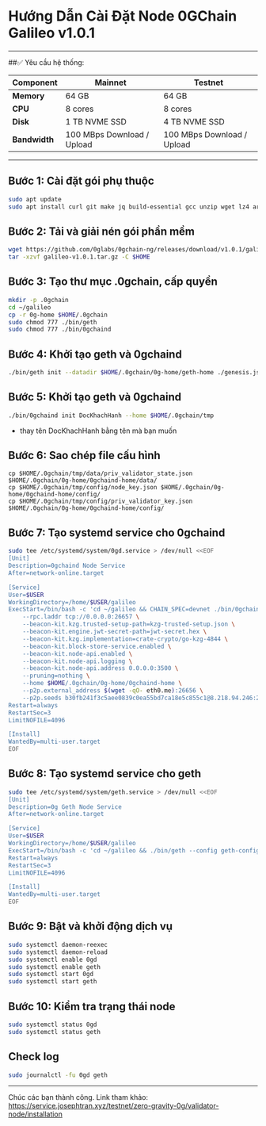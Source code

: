 # Hướng Dẫn Cài Đặt Node 0GChain Galileo v1.0.1
---
##✅ Yêu cầu hệ thống:

| Component      | Mainnet                     | Testnet                    |
|----------------|-----------------------------|----------------------------|
| **Memory**     | 64 GB                       | 64 GB                      |
| **CPU**        | 8 cores                     | 8 cores                    |
| **Disk**       | 1 TB NVME SSD               | 4 TB NVME SSD              |
| **Bandwidth**  | 100 MBps Download / Upload  | 100 MBps Download / Upload |

---
## Bước 1: Cài đặt gói phụ thuộc
```bash
sudo apt update
sudo apt install curl git make jq build-essential gcc unzip wget lz4 aria2 -y
```
## Bước 2: Tải và giải nén gói phần mềm
```bash
wget https://github.com/0glabs/0gchain-ng/releases/download/v1.0.1/galileo-v1.0.1.tar.gz
tar -xzvf galileo-v1.0.1.tar.gz -C $HOME
```
## Bước 3: Tạo thư mục .0gchain, cấp quyền
```bash
mkdir -p .0gchain
cd ~/galileo
cp -r 0g-home $HOME/.0gchain
sudo chmod 777 ./bin/geth
sudo chmod 777 ./bin/0gchaind
```
## Bước 4: Khởi tạo geth và 0gchaind
```bash
./bin/geth init --datadir $HOME/.0gchain/0g-home/geth-home ./genesis.json
```
## Bước 5: Khởi tạo geth và 0gchaind
```bash
./bin/0gchaind init DocKhachHanh --home $HOME/.0gchain/tmp
```
- thay tên DocKhachHanh bằng tên mà bạn muốn
## Bước 6: Sao chép file cấu hình
```
cp $HOME/.0gchain/tmp/data/priv_validator_state.json $HOME/.0gchain/0g-home/0gchaind-home/data/
cp $HOME/.0gchain/tmp/config/node_key.json $HOME/.0gchain/0g-home/0gchaind-home/config/
cp $HOME/.0gchain/tmp/config/priv_validator_key.json $HOME/.0gchain/0g-home/0gchaind-home/config/
```
## Bước 7: Tạo systemd service cho 0gchaind
```bash
sudo tee /etc/systemd/system/0gd.service > /dev/null <<EOF
[Unit]
Description=0gchaind Node Service
After=network-online.target

[Service]
User=$USER
WorkingDirectory=/home/$USER/galileo
ExecStart=/bin/bash -c 'cd ~/galileo && CHAIN_SPEC=devnet ./bin/0gchaind start \
    --rpc.laddr tcp://0.0.0.0:26657 \
    --beacon-kit.kzg.trusted-setup-path=kzg-trusted-setup.json \
    --beacon-kit.engine.jwt-secret-path=jwt-secret.hex \
    --beacon-kit.kzg.implementation=crate-crypto/go-kzg-4844 \
    --beacon-kit.block-store-service.enabled \
    --beacon-kit.node-api.enabled \
    --beacon-kit.node-api.logging \
    --beacon-kit.node-api.address 0.0.0.0:3500 \
    --pruning=nothing \
    --home $HOME/.0gchain/0g-home/0gchaind-home \
    --p2p.external_address $(wget -qO- eth0.me):26656 \
    --p2p.seeds b30fb241f3c5aee0839c0ea55bd7ca18e5c855c1@8.218.94.246:26656'
Restart=always
RestartSec=3
LimitNOFILE=4096

[Install]
WantedBy=multi-user.target
EOF
```
## Bước 8: Tạo systemd service cho geth
```bash
sudo tee /etc/systemd/system/geth.service > /dev/null <<EOF
[Unit]
Description=0g Geth Node Service
After=network-online.target

[Service]
User=$USER
WorkingDirectory=/home/$USER/galileo
ExecStart=/bin/bash -c 'cd ~/galileo && ./bin/geth --config geth-config.toml --datadir $HOME/.0gchain/0g-home/geth-home --networkid 80087'
Restart=always
RestartSec=3
LimitNOFILE=4096

[Install]
WantedBy=multi-user.target
EOF
```
## Bước 9: Bật và khởi động dịch vụ
```bash
sudo systemctl daemon-reexec
sudo systemctl daemon-reload
sudo systemctl enable 0gd
sudo systemctl enable geth
sudo systemctl start 0gd
sudo systemctl start geth
```
## Bước 10: Kiểm tra trạng thái node
```bash
sudo systemctl status 0gd
sudo systemctl status geth
```
## Check log
```bash
sudo journalctl -fu 0gd geth
```
---
Chúc các bạn thành công.
Link tham khảo: https://service.josephtran.xyz/testnet/zero-gravity-0g/validator-node/installation
